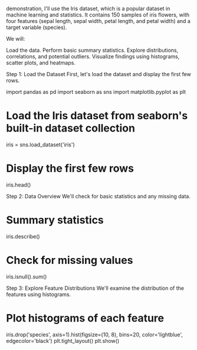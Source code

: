demonstration, I'll use the Iris dataset, which is a popular dataset in machine learning and statistics. It contains 150 samples of iris flowers, with four features (sepal length, sepal width, petal length, and petal width) and a target variable (species).

We will:

Load the data.
Perform basic summary statistics.
Explore distributions, correlations, and potential outliers.
Visualize findings using histograms, scatter plots, and heatmaps.

Step 1: Load the Dataset
First, let's load the dataset and display the first few rows.

import pandas as pd
import seaborn as sns
import matplotlib.pyplot as plt

# Load the Iris dataset from seaborn's built-in dataset collection
iris = sns.load_dataset('iris')

# Display the first few rows
iris.head()


Step 2: Data Overview
We'll check for basic statistics and any missing data.

# Summary statistics
iris.describe()

# Check for missing values
iris.isnull().sum()


Step 3: Explore Feature Distributions
We'll examine the distribution of the features using histograms.

# Plot histograms of each feature
iris.drop('species', axis=1).hist(figsize=(10, 8), bins=20, color='lightblue', edgecolor='black')
plt.tight_layout()
plt.show()
